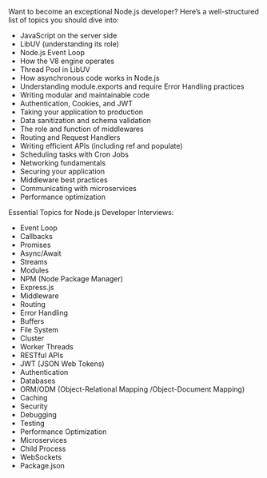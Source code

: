 Want to become an exceptional Node.js developer? Here’s a well-structured list of topics you should dive into:

- JavaScript on the server side
- LibUV (understanding its role)
- Node.js Event Loop
- How the V8 engine operates
- Thread Pool in LibUV
- How asynchronous code works in Node.js
- Understanding module.exports and require
Error Handling practices
- Writing modular and maintainable code
- Authentication, Cookies, and JWT
- Taking your application to production
- Data sanitization and schema validation
- The role and function of middlewares
- Routing and Request Handlers
- Writing efficient APIs (including ref and populate)
- Scheduling tasks with Cron Jobs
- Networking fundamentals
- Securing your application
- Middleware best practices
- Communicating with microservices
- Performance optimization

Essential Topics for Node.js Developer Interviews:

- Event Loop
- Callbacks
- Promises
- Async/Await
- Streams
- Modules
- NPM (Node Package Manager)
- Express.js
- Middleware
- Routing
- Error Handling
- Buffers
- File System
- Cluster
- Worker Threads
- RESTful APIs
- JWT (JSON Web Tokens)
- Authentication
- Databases
- ORM/ODM (Object-Relational Mapping /Object-Document Mapping)
- Caching
- Security
- Debugging
- Testing
- Performance Optimization
- Microservices
- Child Process
- WebSockets
- Package.json
